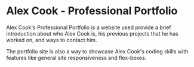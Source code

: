 # Alex Cook - Professional Portfolio

Alex Cook's Professional Portfolio is a website used provide a brief introduction about who Alex Cook is, his previous projects that he has worked on, and ways to contact him.

The portfolio site is also a way to showcase Alex Cook's coding skills with features like general site responsiveness and flex-boxes.